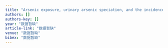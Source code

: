 ```yaml
---
title: "Arsenic exposure, urinary arsenic speciation, and the incidence of urothelial carcinoma: a twelve-year follow-up study"
authors: []
authors-key: []
year: "数据暂缺"
article-link: "数据暂缺"
venue: "数据暂缺"
bibex: "数据暂缺"
---
```

